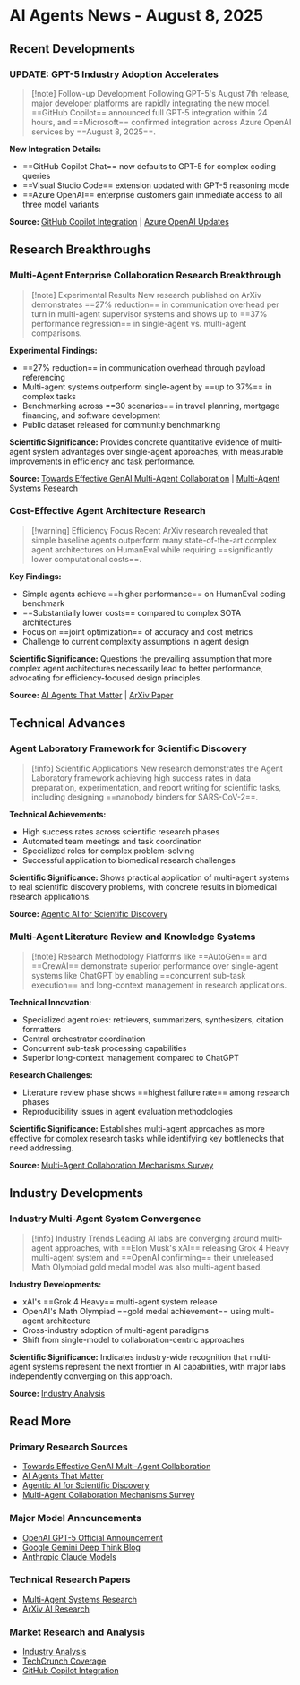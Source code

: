 # AI Agents News - August 8, 2025

## Recent Developments

### UPDATE: GPT-5 Industry Adoption Accelerates 

> [!note] Follow-up Development
> Following GPT-5's August 7th release, major developer platforms are rapidly integrating the new model. ==GitHub Copilot== announced full GPT-5 integration within 24 hours, and ==Microsoft== confirmed integration across Azure OpenAI services by ==August 8, 2025==.

**New Integration Details:**
- ==GitHub Copilot Chat== now defaults to GPT-5 for complex coding queries
- ==Visual Studio Code== extension updated with GPT-5 reasoning mode
- ==Azure OpenAI== enterprise customers gain immediate access to all three model variants

**Source:** [GitHub Copilot Integration](https://github.blog/changelog/2025-08-07-openai-gpt-5-is-now-in-public-preview-for-github-copilot/) | [Azure OpenAI Updates](https://azure.microsoft.com/en-us/products/ai-services/openai-service)

## Research Breakthroughs

### Multi-Agent Enterprise Collaboration Research Breakthrough

> [!note] Experimental Results
> New research published on ArXiv demonstrates ==27% reduction== in communication overhead per turn in multi-agent supervisor systems and shows up to ==37% performance regression== in single-agent vs. multi-agent comparisons.

**Experimental Findings:**
- ==27% reduction== in communication overhead through payload referencing
- Multi-agent systems outperform single-agent by ==up to 37%== in complex tasks
- Benchmarking across ==30 scenarios== in travel planning, mortgage financing, and software development
- Public dataset released for community benchmarking

**Scientific Significance:** Provides concrete quantitative evidence of multi-agent system advantages over single-agent approaches, with measurable improvements in efficiency and task performance.

**Source:** [Towards Effective GenAI Multi-Agent Collaboration](https://arxiv.org/html/2412.05449v1) | [Multi-Agent Systems Research](https://arxiv.org/list/cs.MA/current)

### Cost-Effective Agent Architecture Research

> [!warning] Efficiency Focus
> Recent ArXiv research revealed that simple baseline agents outperform many state-of-the-art complex agent architectures on HumanEval while requiring ==significantly lower computational costs==.

**Key Findings:**
- Simple agents achieve ==higher performance== on HumanEval coding benchmark
- ==Substantially lower costs== compared to complex SOTA architectures
- Focus on ==joint optimization== of accuracy and cost metrics
- Challenge to current complexity assumptions in agent design

**Scientific Significance:** Questions the prevailing assumption that more complex agent architectures necessarily lead to better performance, advocating for efficiency-focused design principles.

**Source:** [AI Agents That Matter](https://arxiv.org/html/2407.01502v1) | [ArXiv Paper](https://arxiv.org/abs/2407.01502)

## Technical Advances

### Agent Laboratory Framework for Scientific Discovery

> [!info] Scientific Applications
> New research demonstrates the Agent Laboratory framework achieving high success rates in data preparation, experimentation, and report writing for scientific tasks, including designing ==nanobody binders for SARS-CoV-2==.

**Technical Achievements:**
- High success rates across scientific research phases
- Automated team meetings and task coordination
- Specialized roles for complex problem-solving
- Successful application to biomedical research challenges

**Scientific Significance:** Shows practical application of multi-agent systems to real scientific discovery problems, with concrete results in biomedical research applications.

**Source:** [Agentic AI for Scientific Discovery](https://arxiv.org/html/2503.08979v1)

### Multi-Agent Literature Review and Knowledge Systems

> [!note] Research Methodology
> Platforms like ==AutoGen== and ==CrewAI== demonstrate superior performance over single-agent systems like ChatGPT by enabling ==concurrent sub-task execution== and long-context management in research applications.

**Technical Innovation:**
- Specialized agent roles: retrievers, summarizers, synthesizers, citation formatters
- Central orchestrator coordination
- Concurrent sub-task processing capabilities
- Superior long-context management compared to ChatGPT

**Research Challenges:**
- Literature review phase shows ==highest failure rate== among research phases
- Reproducibility issues in agent evaluation methodologies

**Scientific Significance:** Establishes multi-agent approaches as more effective for complex research tasks while identifying key bottlenecks that need addressing.

**Source:** [Multi-Agent Collaboration Mechanisms Survey](https://arxiv.org/html/2501.06322v1)

## Industry Developments

### Industry Multi-Agent System Convergence

> [!info] Industry Trends
> Leading AI labs are converging around multi-agent approaches, with ==Elon Musk's xAI== releasing Grok 4 Heavy multi-agent system and ==OpenAI confirming== their unreleased Math Olympiad gold medal model was also multi-agent based.

**Industry Developments:**
- xAI's ==Grok 4 Heavy== multi-agent system release
- OpenAI's Math Olympiad ==gold medal achievement== using multi-agent architecture
- Cross-industry adoption of multi-agent paradigms
- Shift from single-model to collaboration-centric approaches

**Scientific Significance:** Indicates industry-wide recognition that multi-agent systems represent the next frontier in AI capabilities, with major labs independently converging on this approach.

**Source:** [Industry Analysis](https://www.crescendo.ai/news/latest-ai-news-and-updates)

## Read More

### Primary Research Sources
- [Towards Effective GenAI Multi-Agent Collaboration](https://arxiv.org/html/2412.05449v1)
- [AI Agents That Matter](https://arxiv.org/html/2407.01502v1)
- [Agentic AI for Scientific Discovery](https://arxiv.org/html/2503.08979v1)
- [Multi-Agent Collaboration Mechanisms Survey](https://arxiv.org/html/2501.06322v1)

### Major Model Announcements
- [OpenAI GPT-5 Official Announcement](https://openai.com/index/introducing-gpt-5/)
- [Google Gemini Deep Think Blog](https://blog.google/products/gemini/gemini-2-5-deep-think/)
- [Anthropic Claude Models](https://www.anthropic.com/claude/sonnet)

### Technical Research Papers
- [Multi-Agent Systems Research](https://arxiv.org/list/cs.MA/current)
- [ArXiv AI Research](https://arxiv.org/abs/2407.01502)

### Market Research and Analysis
- [Industry Analysis](https://www.crescendo.ai/news/latest-ai-news-and-updates)
- [TechCrunch Coverage](https://techcrunch.com/2025/08/01/google-rolls-out-gemini-deep-think-ai-a-reasoning-model-that-tests-multiple-ideas-in-parallel/)
- [GitHub Copilot Integration](https://github.blog/changelog/2025-08-07-openai-gpt-5-is-now-in-public-preview-for-github-copilot/)